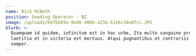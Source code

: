 ```yaml
---
name: Nick McBeth
position: Seeding Operator - NZ
image: /uploads/b6fbb85e-9ed6-4086-a23a-61ebc18e6fcc.JPG
blurb: >-
  Quamquam id quidem, infinitum est in hac urbe, Ita multo sanguine profuso in
  laetitia et in victoria est mortuus. Atqui pugnantibus et contrariis studiis
  semper.
---
```

